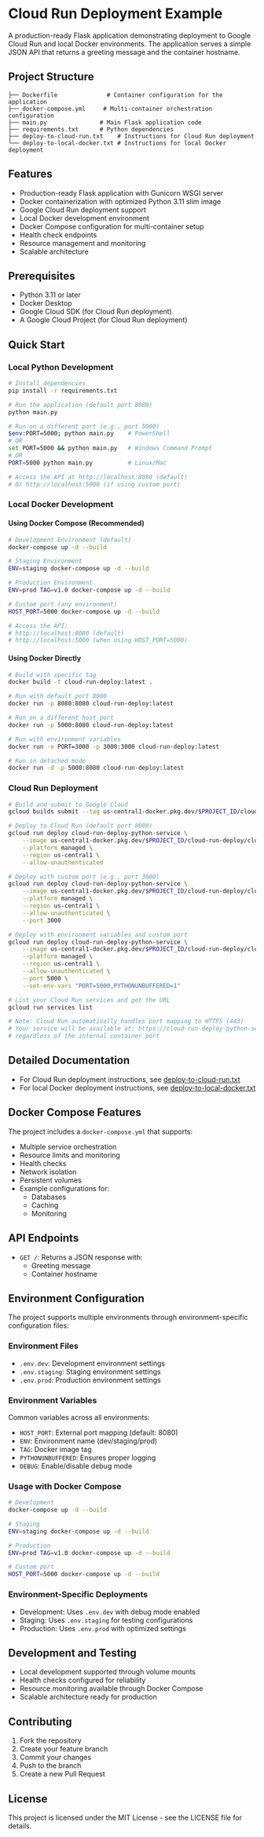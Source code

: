 # Cloud Run Deployment Example

A production-ready Flask application demonstrating deployment to Google Cloud Run and local Docker environments. The application serves a simple JSON API that returns a greeting message and the container hostname.

## Project Structure

```
├── Dockerfile              # Container configuration for the application
├── docker-compose.yml     # Multi-container orchestration configuration
├── main.py               # Main Flask application code
├── requirements.txt      # Python dependencies
├── deploy-to-cloud-run.txt    # Instructions for Cloud Run deployment
└── deploy-to-local-docker.txt # Instructions for local Docker deployment
```

## Features

- Production-ready Flask application with Gunicorn WSGI server
- Docker containerization with optimized Python 3.11 slim image
- Google Cloud Run deployment support
- Local Docker development environment
- Docker Compose configuration for multi-container setup
- Health check endpoints
- Resource management and monitoring
- Scalable architecture

## Prerequisites

- Python 3.11 or later
- Docker Desktop
- Google Cloud SDK (for Cloud Run deployment)
- A Google Cloud Project (for Cloud Run deployment)

## Quick Start

### Local Python Development

```bash
# Install dependencies
pip install -r requirements.txt

# Run the application (default port 8080)
python main.py

# Run on a different port (e.g., port 5000)
$env:PORT=5000; python main.py    # PowerShell
# OR
set PORT=5000 && python main.py   # Windows Command Prompt
# OR
PORT=5000 python main.py          # Linux/Mac

# Access the API at http://localhost:8080 (default)
# Or http://localhost:5000 (if using custom port)
```

### Local Docker Development

#### Using Docker Compose (Recommended)

```bash
# Development Environment (default)
docker-compose up -d --build

# Staging Environment
ENV=staging docker-compose up -d --build

# Production Environment
ENV=prod TAG=v1.0 docker-compose up -d --build

# Custom port (any environment)
HOST_PORT=5000 docker-compose up -d --build

# Access the API:
# http://localhost:8080 (default)
# http://localhost:5000 (when using HOST_PORT=5000)
```

#### Using Docker Directly

```bash
# Build with specific tag
docker build -t cloud-run-deploy:latest .

# Run with default port 8080
docker run -p 8080:8080 cloud-run-deploy:latest

# Run on a different host port
docker run -p 5000:8080 cloud-run-deploy:latest

# Run with environment variables
docker run -e PORT=3000 -p 3000:3000 cloud-run-deploy:latest

# Run in detached mode
docker run -d -p 5000:8080 cloud-run-deploy:latest
```

### Cloud Run Deployment

```bash
# Build and submit to Google Cloud
gcloud builds submit --tag us-central1-docker.pkg.dev/$PROJECT_ID/cloud-run-deploy/cloud-run-deploy

# Deploy to Cloud Run (default port 8080)
gcloud run deploy cloud-run-deploy-python-service \
    --image us-central1-docker.pkg.dev/$PROJECT_ID/cloud-run-deploy/cloud-run-deploy \
    --platform managed \
    --region us-central1 \
    --allow-unauthenticated

# Deploy with custom port (e.g., port 3000)
gcloud run deploy cloud-run-deploy-python-service \
    --image us-central1-docker.pkg.dev/$PROJECT_ID/cloud-run-deploy/cloud-run-deploy \
    --platform managed \
    --region us-central1 \
    --allow-unauthenticated \
    --port 3000

# Deploy with environment variables and custom port
gcloud run deploy cloud-run-deploy-python-service \
    --image us-central1-docker.pkg.dev/$PROJECT_ID/cloud-run-deploy/cloud-run-deploy \
    --platform managed \
    --region us-central1 \
    --allow-unauthenticated \
    --port 5000 \
    --set-env-vars "PORT=5000,PYTHONUNBUFFERED=1"

# List your Cloud Run services and get the URL
gcloud run services list

# Note: Cloud Run automatically handles port mapping to HTTPS (443)
# Your service will be available at: https://cloud-run-deploy-python-service-xxxxx.run.app
# regardless of the internal container port
```

## Detailed Documentation

- For Cloud Run deployment instructions, see [deploy-to-cloud-run.txt](deploy-to-cloud-run.txt)
- For local Docker deployment instructions, see [deploy-to-local-docker.txt](deploy-to-local-docker.txt)

## Docker Compose Features

The project includes a `docker-compose.yml` that supports:
- Multiple service orchestration
- Resource limits and monitoring
- Health checks
- Network isolation
- Persistent volumes
- Example configurations for:
  - Databases
  - Caching
  - Monitoring

## API Endpoints

- `GET /`: Returns a JSON response with:
  - Greeting message
  - Container hostname

## Environment Configuration

The project supports multiple environments through environment-specific configuration files:

### Environment Files
- `.env.dev`: Development environment settings
- `.env.staging`: Staging environment settings
- `.env.prod`: Production environment settings

### Environment Variables
Common variables across all environments:
- `HOST_PORT`: External port mapping (default: 8080)
- `ENV`: Environment name (dev/staging/prod)
- `TAG`: Docker image tag
- `PYTHONUNBUFFERED`: Ensures proper logging
- `DEBUG`: Enable/disable debug mode

### Usage with Docker Compose
```bash
# Development
docker-compose up -d --build

# Staging
ENV=staging docker-compose up -d --build

# Production
ENV=prod TAG=v1.0 docker-compose up -d --build

# Custom port
HOST_PORT=5000 docker-compose up -d --build
```

### Environment-Specific Deployments
- Development: Uses `.env.dev` with debug mode enabled
- Staging: Uses `.env.staging` for testing configurations
- Production: Uses `.env.prod` with optimized settings

## Development and Testing

- Local development supported through volume mounts
- Health checks configured for reliability
- Resource monitoring available through Docker Compose
- Scalable architecture ready for production

## Contributing

1. Fork the repository
2. Create your feature branch
3. Commit your changes
4. Push to the branch
5. Create a new Pull Request

## License

This project is licensed under the MIT License - see the LICENSE file for details.